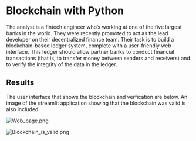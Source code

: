 # Blockchain with Python

The analyst is a fintech engineer who’s working at one of the five largest banks in the world. They were recently promoted to act as the lead developer on their decentralized finance team. Their task is to build a blockchain-based ledger system, complete with a user-friendly web interface. This ledger should allow partner banks to conduct financial transactions (that is, to transfer money between senders and receivers) and to verify the integrity of the data in the ledger.

## Results

The user interface that shows the blockchain and verfication are below.  An image of the streamlit application showing that the blockchain was valid is also included.

![Web_page.png]()

![Blockchain_is_valid.png]()